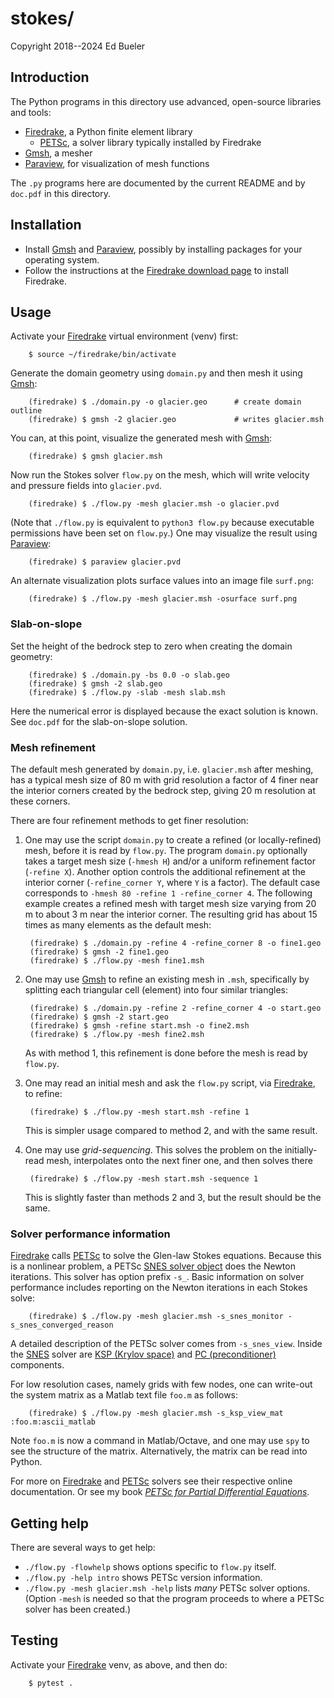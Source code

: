 # stokes/

Copyright 2018--2024 Ed Bueler

## Introduction

The Python programs in this directory use advanced, open-source libraries and tools:

  * [Firedrake](https://www.firedrakeproject.org/), a Python finite element library
     * [PETSc](https://petsc.org/release/), a solver library typically installed by Firedrake
  * [Gmsh](http://gmsh.info/), a mesher
  * [Paraview](https://www.paraview.org/), for visualization of mesh functions

The `.py` programs here are documented by the current README and by `doc.pdf` in this directory.

## Installation

  * Install [Gmsh](http://gmsh.info/) and [Paraview](https://www.paraview.org/),
    possibly by installing packages for your operating system.
  * Follow the instructions at the
    [Firedrake download page](https://www.firedrakeproject.org/download.html)
    to install Firedrake.

## Usage

Activate your [Firedrake](https://www.firedrakeproject.org/) virtual environment (venv) first:

        $ source ~/firedrake/bin/activate

Generate the domain geometry using `domain.py` and then mesh it using [Gmsh](http://gmsh.info/):

        (firedrake) $ ./domain.py -o glacier.geo      # create domain outline
        (firedrake) $ gmsh -2 glacier.geo             # writes glacier.msh

You can, at this point, visualize the generated mesh with [Gmsh](http://gmsh.info/):

        (firedrake) $ gmsh glacier.msh

Now run the Stokes solver `flow.py` on the mesh, which will write velocity and pressure fields into `glacier.pvd`.

        (firedrake) $ ./flow.py -mesh glacier.msh -o glacier.pvd

(Note that `./flow.py` is equivalent to `python3 flow.py` because executable permissions have been set on `flow.py`.)
One may visualize the result using [Paraview](https://www.paraview.org/):

        (firedrake) $ paraview glacier.pvd

An alternate visualization plots surface values into an image file `surf.png`:

        (firedrake) $ ./flow.py -mesh glacier.msh -osurface surf.png

### Slab-on-slope

Set the height of the bedrock step to zero when creating the domain geometry:

        (firedrake) $ ./domain.py -bs 0.0 -o slab.geo
        (firedrake) $ gmsh -2 slab.geo
        (firedrake) $ ./flow.py -slab -mesh slab.msh

Here the numerical error is displayed because the exact solution is known.  See `doc.pdf` for the slab-on-slope solution.

### Mesh refinement

The default mesh generated by `domain.py`, i.e. `glacier.msh` after meshing, has a typical mesh size of 80 m with grid resolution a factor of 4 finer near the interior corners created by the bedrock step, giving 20 m resolution at these corners.

There are four refinement methods to get finer resolution:

1. One may use the script `domain.py` to create a refined (or locally-refined) mesh, before it is read by `flow.py`.  The program `domain.py` optionally takes a target mesh size (`-hmesh H`) and/or a uniform refinement factor (`-refine X`).  Another option controls the additional refinement at the interior corner (`-refine_corner Y`, where `Y` is a factor).  The default case corresponds to `-hmesh 80 -refine 1 -refine_corner 4`.  The following example creates a refined mesh with target mesh size varying from 20 m to about 3 m near the interior corner.  The resulting grid has about 15 times as many elements as the default mesh:

        (firedrake) $ ./domain.py -refine 4 -refine_corner 8 -o fine1.geo
        (firedrake) $ gmsh -2 fine1.geo
        (firedrake) $ ./flow.py -mesh fine1.msh

2. One may use [Gmsh](http://gmsh.info/) to refine an existing mesh in `.msh`, specifically by splitting each triangular cell (element) into four similar triangles:

        (firedrake) $ ./domain.py -refine 2 -refine_corner 4 -o start.geo
        (firedrake) $ gmsh -2 start.geo
        (firedrake) $ gmsh -refine start.msh -o fine2.msh
        (firedrake) $ ./flow.py -mesh fine2.msh

    As with method 1, this refinement is done before the mesh is read by `flow.py`.

3. One may read an initial mesh and ask the `flow.py` script, via [Firedrake](https://www.firedrakeproject.org/), to refine:

        (firedrake) $ ./flow.py -mesh start.msh -refine 1

    This is simpler usage compared to method 2, and with the same result.

4. One may use _grid-sequencing_.  This solves the problem on the initially-read mesh, interpolates onto the next finer one, and then solves there

        (firedrake) $ ./flow.py -mesh start.msh -sequence 1

    This is slightly faster than methods 2 and 3, but the result should be the same.

### Solver performance information

[Firedrake](https://www.firedrakeproject.org/) calls [PETSc](http://www.mcs.anl.gov/petsc/) to solve the Glen-law Stokes equations.  Because this is a nonlinear problem, a PETSc [SNES solver object](https://www.mcs.anl.gov/petsc/petsc-current/docs/manualpages/SNES/index.html) does the Newton iterations.  This solver has option prefix `-s_`.  Basic information on solver performance includes reporting on the Newton iterations in each Stokes solve:

        (firedrake) $ ./flow.py -mesh glacier.msh -s_snes_monitor -s_snes_converged_reason

A detailed description of the PETSc solver comes from `-s_snes_view`.  Inside the [SNES](https://www.mcs.anl.gov/petsc/petsc-current/docs/manualpages/SNES/index.html) solver are [KSP (Krylov space)](https://www.mcs.anl.gov/petsc/petsc-current/docs/manualpages/KSP/index.html) and [PC (preconditioner)](https://www.mcs.anl.gov/petsc/petsc-current/docs/manualpages/PC/index.html) components.

For low resolution cases, namely grids with few nodes, one can write-out the system matrix as a Matlab text file `foo.m` as follows:

        (firedrake) $ ./flow.py -mesh glacier.msh -s_ksp_view_mat :foo.m:ascii_matlab

Note `foo.m` is now a command in Matlab/Octave, and one may use `spy` to see the structure of the matrix.  Alternatively, the matrix can be read into Python.

For more on [Firedrake](https://www.firedrakeproject.org/) and [PETSc](http://www.mcs.anl.gov/petsc/) solvers see their respective online documentation.  Or see my book [_PETSc for Partial Differential Equations_]().

## Getting help

There are several ways to get help:

  * `./flow.py -flowhelp` shows options specific to `flow.py` itself.
  * `./flow.py -help intro` shows PETSc version information.
  * `./flow.py -mesh glacier.msh -help` lists _many_ PETSc solver options.  (Option `-mesh` is needed so that the program proceeds to where a PETSc solver has been created.)

## Testing

Activate your [Firedrake](https://www.firedrakeproject.org/) venv, as above, and then do:

        $ pytest .
